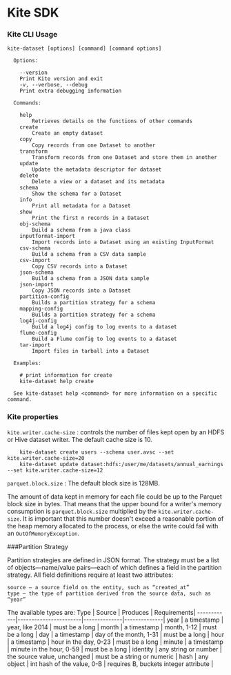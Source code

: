 # Kite SDK

### Kite CLI Usage

```
kite-dataset [options] [command] [command options]

  Options:

    --version
	Print Kite version and exit
    -v, --verbose, --debug
	Print extra debugging information

  Commands:

    help
		Retrieves details on the functions of other commands
    create
		Create an empty dataset
    copy
		Copy records from one Dataset to another
    transform
		Transform records from one Dataset and store them in another
    update
		Update the metadata descriptor for dataset
    delete
		Delete a view or a dataset and its metadata
    schema
		Show the schema for a Dataset
    info
		Print all metadata for a Dataset
    show
		Print the first n records in a Dataset
    obj-schema
		Build a schema from a java class
    inputformat-import
		Import records into a Dataset using an existing InputFormat
    csv-schema
		Build a schema from a CSV data sample
    csv-import
		Copy CSV records into a Dataset
    json-schema
		Build a schema from a JSON data sample
    json-import
		Copy JSON records into a Dataset
    partition-config
		Builds a partition strategy for a schema
    mapping-config
		Builds a partition strategy for a schema
    log4j-config
		Build a log4j config to log events to a dataset
    flume-config
		Build a Flume config to log events to a dataset
    tar-import
		Import files in tarball into a Dataset

  Examples:

    # print information for create
    kite-dataset help create

  See kite-dataset help <command> for more information on a specific command.
```

### Kite properties

`kite.writer.cache-size` : controls the number of files kept open by an HDFS or Hive dataset writer.
The default cache size is 10.

```shell
    kite-dataset create users --schema user.avsc --set kite.writer.cache-size=20
    kite-dataset update dataset:hdfs:/user/me/datasets/annual_earnings --set kite.writer.cache-size=12
```
`parquet.block.size` : The default block size is 128MB.

The amount of data kept in memory for each file could be up to the Parquet block size in bytes. That means that the 
upper bound for a writer's memory consumption is `parquet.block.size` multiplied by the `kite.writer.cache-size`. 
It is important that this number doesn't exceed a reasonable portion of the heap memory allocated to the process, or 
else the write could fail with an `OutOfMemoryException`.

###Partition Strategy

Partition strategies are defined in JSON format. The strategy must be a list of objects—name/value pairs—each of 
which defines a field in the partition strategy. All field definitions require at least two attributes:

    source – a source field on the entity, such as “created_at”
    type – the type of partition derived from the source data, such as “year”

The available types are:
    Type        |  Source               |    Produces  |  Requirements|
    ------------|-----------------------|--------------|--------------|
    year        |  a timestamp          |    year, like 2014  |  must be a long |
    month       |  a timestamp          |    month, 1-12   |  must be a long |
    day         |  a timestamp          |    day of the month, 1-31 |  must be a long |
    hour        |  a timestamp          |    hour in the day, 0-23 |  must be a long |
    minute      |  a timestamp          |    minute in the hour, 0-59 |  must be a long |
    identity    |  any string or number |    the source value, unchanged   |  must be a string or numeric |
    hash        |  any object  |    int hash of the value, 0-B | requires B, buckets integer attribute |